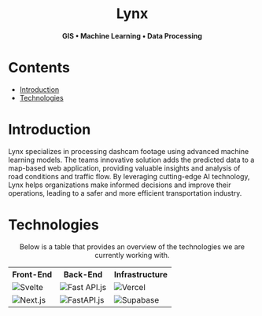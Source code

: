 <div align="center">

  <h1>Lynx</h1>
  <h4>GIS  •  Machine Learning  •  Data Processing</h4>

</div>

<h1>Contents</h1>

- [Introduction](#introduction)
- [Technologies](#technologies)

<h1 id="introduction">Introduction</h1>

Lynx specializes in processing dashcam footage using advanced machine learning models. The teams innovative solution adds the predicted data to a map-based web application, providing valuable insights and analysis of road conditions and traffic flow. By leveraging cutting-edge AI technology, Lynx helps organizations make informed decisions and improve their operations, leading to a safer and more efficient transportation industry.


<h1 id="technologies">Technologies</h1>

<div align="center" id="technologies">

Below is a table that provides an overview of the technologies we are currently working with.
<table>
  <tr>
    <th>Front-End</th>
    <th>Back-End</th>
    <th>Infrastructure</th>
  </tr>
  <tr> 
    <td><img src="https://img.shields.io/badge/svelte-%2320232a.svg?style=for-the-badge&logo=svelte" alt="Svelte"/></td>
    <td><img src="https://img.shields.io/badge/fast-api-%6DA55F?style=for-the-badge&logo=fastAPI&logoColor=white" alt="Fast API.js" /></td>
    <td><img src="https://img.shields.io/badge/Vercel-%23000000.svg?style=for-the-badge&logo=vercel&logoColor=white" alt="Vercel" /></td>
  </tr>
  <tr>
    <td><img src="https://img.shields.io/badge/Next-black?style=for-the-badge&logo=next.js" alt="Next.js"/></td>
    <td><img src="https://img.shields.io/badge/tensorflow-%23404d59.svg?style=for-the-badge&logo=tensorflow" alt="FastAPI.js"/></td>
    <td><img src="https://img.shields.io/badge/Supabase-%23404d59.svg?style=for-the-badge&logo=supabase&logoColor=white" alt="Supabase"/></td>
  </tr>
 </table>
</div>


